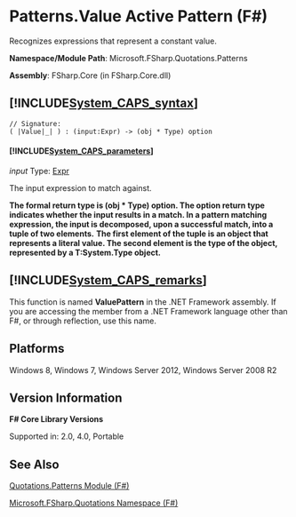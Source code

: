 # Patterns.Value Active Pattern (F#)

Recognizes expressions that represent a constant value.

**Namespace/Module Path**: Microsoft.FSharp.Quotations.Patterns

**Assembly**: FSharp.Core (in FSharp.Core.dll)


## [!INCLUDE[System_CAPS_syntax](//System/Token/System_CAPS_syntax_md.md)]

```
// Signature:
( |Value|_| ) : (input:Expr) -> (obj * Type) option
```

#### [!INCLUDE[System_CAPS_parameters](//System/Token/System_CAPS_parameters_md.md)]
*input*
Type: [Expr](http://msdn.microsoft.com/en-us/library/ed6a2caf-69d4-45c2-ab97-e9b3be9bce65)


The input expression to match against.



**The formal return type is (obj &#42; Type) option. The option return type indicates whether the input results in a match. In a pattern matching expression, the input is decomposed, upon a successful match, into a tuple of two elements.**
**The first element of the tuple is an object that represents a literal value. The second element is the type of the object, represented by a T:System.Type object.**
## [!INCLUDE[System_CAPS_remarks](//System/Token/System_CAPS_remarks_md.md)]
This function is named **ValuePattern** in the .NET Framework assembly. If you are accessing the member from a .NET Framework language other than F#, or through reflection, use this name.


## Platforms
Windows 8, Windows 7, Windows Server 2012, Windows Server 2008 R2


## Version Information
**F# Core Library Versions**

Supported in: 2.0, 4.0, Portable




## See Also
[Quotations.Patterns Module &#40;F&#35;&#41;](Quotations.Patterns+Module+28%F%2329%.md)

[Microsoft.FSharp.Quotations Namespace &#40;F&#35;&#41;](Microsoft.FSharp.Quotations+Namespace+28%F%2329%.md)

